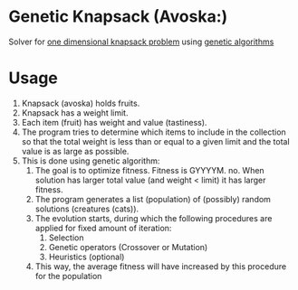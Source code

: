 # Genetic Knapsack (Avoska:)

Solver for [one dimensional knapsack problem](https://en.wikipedia.org/wiki/Knapsack_problem) 
using [genetic algorithms](https://en.wikipedia.org/wiki/Genetic_algorithm)

# Usage

1. Knapsack (avoska) holds fruits.
2. Knapsack has a weight limit.
3. Each item (fruit) has weight and value (tastiness).
4. The program tries to determine which items to include in the collection so that the total weight is less than or 
   equal to a given limit and the total value is as large as possible. 
5. This is done using genetic algorithm:
   1. The goal is to optimize fitness. Fitness is GYYYYM. no. When solution has larger total value (and weight < limit) 
      it has larger fitness.
   2. The program generates a list (population) of (possibly) random solutions (creatures (cats)).
   3. The evolution starts, during which the following procedures are applied for fixed amount of iteration:
      1. Selection
      2. Genetic operators (Crossover or Mutation)
      3. Heuristics (optional)
   4. This way, the average fitness will have increased by this procedure for the population